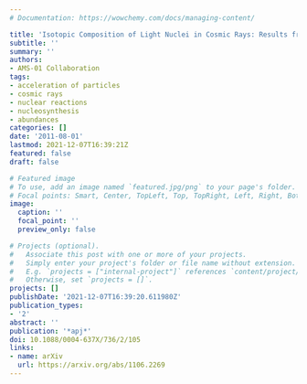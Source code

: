 ```yaml
---
# Documentation: https://wowchemy.com/docs/managing-content/

title: 'Isotopic Composition of Light Nuclei in Cosmic Rays: Results from AMS-01'
subtitle: ''
summary: ''
authors:
- AMS-01 Collaboration
tags:
- acceleration of particles
- cosmic rays
- nuclear reactions
- nucleosynthesis
- abundances
categories: []
date: '2011-08-01'
lastmod: 2021-12-07T16:39:21Z
featured: false
draft: false

# Featured image
# To use, add an image named `featured.jpg/png` to your page's folder.
# Focal points: Smart, Center, TopLeft, Top, TopRight, Left, Right, BottomLeft, Bottom, BottomRight.
image:
  caption: ''
  focal_point: ''
  preview_only: false

# Projects (optional).
#   Associate this post with one or more of your projects.
#   Simply enter your project's folder or file name without extension.
#   E.g. `projects = ["internal-project"]` references `content/project/deep-learning/index.md`.
#   Otherwise, set `projects = []`.
projects: []
publishDate: '2021-12-07T16:39:20.611980Z'
publication_types:
- '2'
abstract: ''
publication: '*apj*'
doi: 10.1088/0004-637X/736/2/105
links:
- name: arXiv
  url: https://arxiv.org/abs/1106.2269
---
```

